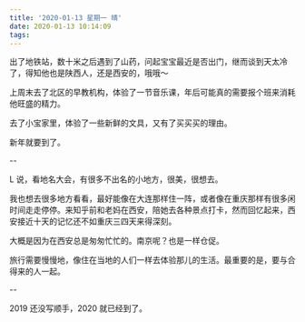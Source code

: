 ```yaml
---
title: '2020-01-13 星期一 晴'
date: 2020-01-13 10:14:09
tags:
---
```


出了地铁站，数十米之后遇到了山药，问起宝宝最近是否出门，继而谈到天太冷了，得知他也是陕西人，还是西安的，哦哦～

上周末去了北区的早教机构，体验了一节音乐课，年后可能真的需要报个班来消耗他旺盛的精力。

去了小宝家里，体验了一些新鲜的文具，又有了买买买的理由。

新年就要到了。

--

L 说，看地名大会，有很多不出名的小地方，很美，很想去。

我也想去很多地方看看，最好能像在大连那样住一阵，或者像在重庆那样有很多闲时间走走停停。来知乎前和老妈在西安，陪她去各种景点打卡，然而回忆起来，西安接近十天的记忆还不如重庆三四天来得深刻。

大概是因为在西安总是匆匆忙忙的。南京呢？也是一样仓促。

旅行需要慢慢地，像住在当地的人们一样去体验那儿的生活。最重要的是，要与合得来的人一起。

--

2019 还没写顺手，2020 就已经到了。

